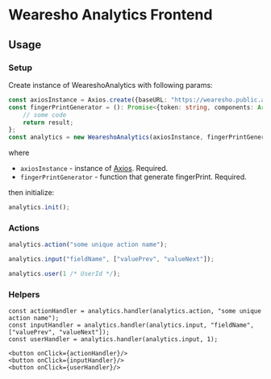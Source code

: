 # Wearesho Analytics Frontend

## Usage

### Setup

Create instance of WeareshoAnalytics with following params:

```ts
const axiosInstance = Axios.create({baseURL: "https://wearesho.public.api.com/"});
const fingerPrintGenerator = (): Promise<{token: string, components: Array<{key: string; value: string}>}> => {
    // some code
    return result;
};
const analytics = new WeareshoAnalytics(axiosInstance, fingerPrintGenerator);
```
where
- `axiosInstance` - instance of [Axios](https://github.com/axios/axios). Required.
- `fingerPrintGenerator` - function that generate fingerPrint. Required.

then initialize:

```ts
analytics.init();
```

### Actions

```ts
analytics.action("some unique action name");
```

```ts
analytics.input("fieldName", ["valuePrev", "valueNext"]);
```

```ts
analytics.user(1 /* UserId */);
```

### Helpers

```tsx
const actionHandler = analytics.handler(analytics.action, "some unique action name");
const inputHandler = analytics.handler(analytics.input, "fieldName", ["valuePrev", "valueNext"]);
const userHandler = analytics.handler(analytics.input, 1);

<button onClick={actionHandler}/>
<button onClick={inputHandler}/>
<button onClick={userHandler}/>
```
